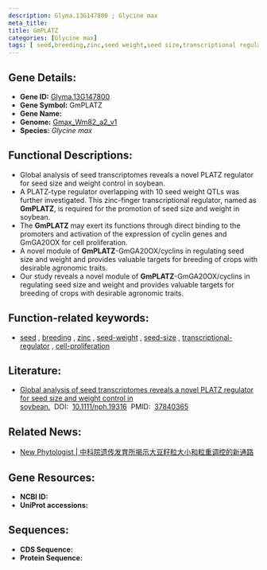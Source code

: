 ```yaml
---
description: Glyma.13G147800 ; Glycine max
meta_title:
title: GmPLATZ
categories: [Glycine max]
tags: [ seed,breeding,zinc,seed weight,seed size,transcriptional regulator,cell proliferation ]
---
```


## Gene Details:
- **Gene ID:**	[Glyma.13G147800](https://ensembl.gramene.org/Triticum_aestivum/Gene/Summary?g=Glyma.13G147800)
- **Gene Symbol:** GmPLATZ
- **Gene Name:** 
- **Genome:** [Gmax_Wm82_a2_v1](https://phytozome-next.jgi.doe.gov/info/Gmax_Wm82_a2_v1)
- **Species:** *Glycine max*

## Functional Descriptions:
   - Global analysis of seed transcriptomes reveals a novel PLATZ regulator for seed size and weight control in soybean.
   - A PLATZ-type regulator overlapping with 10 seed weight QTLs was further investigated. This zinc-finger transcriptional regulator, named as **GmPLATZ**, is required for the promotion of seed size and weight in soybean.
   - The **GmPLATZ** may exert its functions through direct binding to the promoters and activation of the expression of cyclin genes and GmGA20OX for cell proliferation.
   - A novel module of **GmPLATZ**-GmGA20OX/cyclins in regulating seed size and weight and provides valuable targets for breeding of crops with desirable agronomic traits.
   - Our study reveals a novel module of **GmPLATZ**-GmGA20OX/cyclins in regulating seed size and weight and provides valuable targets for breeding of crops with desirable agronomic traits.

## Function-related keywords:
   - [seed](/tags/seed/)&nbsp;,&nbsp;[breeding](/tags/breeding/)&nbsp;,&nbsp;[zinc](/tags/zinc/)&nbsp;,&nbsp;[seed-weight](/tags/seed-weight/)&nbsp;,&nbsp;[seed-size](/tags/seed-size/)&nbsp;,&nbsp;[transcriptional-regulator](/tags/transcriptional-regulator/)&nbsp;,&nbsp;[cell-proliferation](/tags/cell-proliferation/)

## Literature:
   - [Global analysis of seed transcriptomes reveals a novel PLATZ regulator for seed size and weight control in soybean.]( https://nph.onlinelibrary.wiley.com/doi/10.1111/nph.19316)&nbsp;&nbsp;DOI:&nbsp;&nbsp;[10.1111/nph.19316](https://nph.onlinelibrary.wiley.com/doi/10.1111/nph.19316)&nbsp;&nbsp;PMID:&nbsp;&nbsp;[37840365](https://pubmed.ncbi.nlm.nih.gov/37840365/)

## Related News:
   - [New Phytologist | 中科院遗传发育所揭示大豆籽粒大小和粒重调控的新通路](https://mp.weixin.qq.com/s?__biz=Mzg3MDEwNDEyMg==&mid=2247558159&idx=4&sn=3fc0381b260acab3fbf2dddf27c7cbfd&chksm=ce91495af9e6c04ca2f4f1541fde24035e876edd4e10395904ce166c0a904ea9bc420aa76dd9&scene=27#wechat_redirect)

## Gene Resources:
- **NCBI ID:**  [](https://www.ncbi.nlm.nih.gov/gene/?term=)
- **UniProt accessions:** [](https://www.uniprot.org/uniprotkb//entry)



## Sequences:
- **CDS Sequence:**
- **Protein Sequence:**
